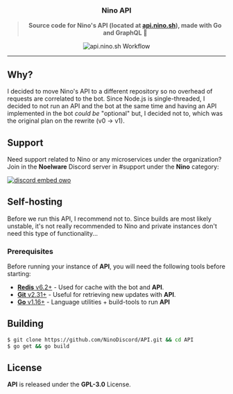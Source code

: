 <div align="center">
    <h3>Nino API</h3>
    <blockquote><strong>Source code for Nino's API (located at <a href="https://api.nino.sh">api.nino.sh</a>), made with Go and GraphQL 💜</strong></blockquote>
</div>

<div align='center'>
  <img alt='api.nino.sh Workflow' src='https://img.shields.io/github/workflow/status/NinoDiscord/API/Production/master?style=flat-square' />
</div>

<hr />

## Why?
I decided to move Nino's API to a different repository so no overhead of requests are correlated to the bot.
Since Node.js is single-threaded, I decided to not run an API and the bot at the same time and having an API implemented
in the bot *could be* "optional" but, I decided not to, which was the original plan on the rewrite (v0 -> v1).

## Support
Need support related to Nino or any microservices under the organization? Join in the **Noelware** Discord server in #support under the **Nino** category:

[![discord embed owo](https://discord.com/api/v8/guilds/824066105102303232/widget.png?style=banner3)](https://discord.gg/ATmjFH9kMH)

## Self-hosting
Before we run this API, I recommend not to. Since builds are most likely unstable, it's not really recommended to Nino and private instances
don't need this type of functionality...

### Prerequisites
Before running your instance of **API**, you will need the following tools before starting:

- [**Redis** v6.2+](https://redis.io) - Used for cache with the bot and **API**.
- [**Git** v2.31+](https://git-scm.com/) - Useful for retrieving new updates with **API**.
- [**Go** v1.16+](https://go.dev) - Language utilities + build-tools to run **API**

## Building
```sh
$ git clone https://github.com/NinoDiscord/API.git && cd API
$ go get && go build
```

## License
**API** is released under the **GPL-3.0** License.
